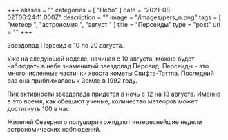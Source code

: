 +++
aliases = ""
categories = [ "Небо" ]
date = "2021-08-02T06:24:11.000Z"
description = ""
image = "/images/pers_n.png"
tags = [ "метеор ", "астрономия ", "август " ]
title = "Персеиды"
type = "post"
url = ""
+++


Звездопад Персеид с 10 по 20 августа.

Уже на следующей неделе, начиная с 10 августа, можно будет наблюдать в небе знаменитый звездопад Персеид. Персеиды - это многочисленные частички хвоста кометы Свифта-Таттла. Последний раз она приближалась к Земле в 1992 году.

Пик активности звездопада придется в ночь с 12 на 13 августа. Именно в это время, как обещают ученые, количество метеоров может достигнуть 100 в час.

Жителей Северного полушария ожидают интереснейшие недели астрономических наблюдений.
